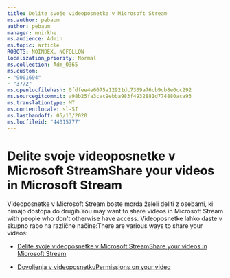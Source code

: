 ```yaml
---
title: Delite svoje videoposnetke v Microsoft Stream
ms.author: pebaum
author: pebaum
manager: mnirkhe
ms.audience: Admin
ms.topic: article
ROBOTS: NOINDEX, NOFOLLOW
localization_priority: Normal
ms.collection: Adm_O365
ms.custom:
- "9001694"
- "3772"
ms.openlocfilehash: 0fdfee4e6675a12921dc7309a76cb9cb8e0cc292
ms.sourcegitcommit: a98b25fa3cac9ebba983f4932881d774880aca93
ms.translationtype: MT
ms.contentlocale: sl-SI
ms.lasthandoff: 05/13/2020
ms.locfileid: "44015777"
---
```

# <a name="share-your-videos-in-microsoft-stream"></a><span data-ttu-id="b8872-102">Delite svoje videoposnetke v Microsoft Stream</span><span class="sxs-lookup"><span data-stu-id="b8872-102">Share your videos in Microsoft Stream</span></span>

<span data-ttu-id="b8872-103">Videoposnetke v Microsoft Stream boste morda želeli deliti z osebami, ki nimajo dostopa do drugih.</span><span class="sxs-lookup"><span data-stu-id="b8872-103">You may want to share videos in Microsoft Stream with people who don't otherwise have access.</span></span> <span data-ttu-id="b8872-104">Videoposnetke lahko daste v skupno rabo na različne načine:</span><span class="sxs-lookup"><span data-stu-id="b8872-104">There are various ways to share your videos:</span></span>

- [<span data-ttu-id="b8872-105">Delite svoje videoposnetke v Microsoft Stream</span><span class="sxs-lookup"><span data-stu-id="b8872-105">Share your videos in Microsoft Stream</span></span>](https://docs.microsoft.com/stream/portal-share-video)

- [<span data-ttu-id="b8872-106">Dovoljenja v videoposnetku</span><span class="sxs-lookup"><span data-stu-id="b8872-106">Permissions on your video</span></span>](https://docs.microsoft.com/stream/portal-share-video#permissions-on-your-video)
